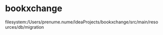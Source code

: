 # bookxchange


filesystem:/Users/prenume.nume/IdeaProjects/bookxchange/src/main/resources/db/migration